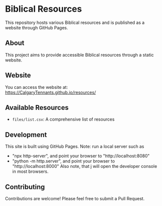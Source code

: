 # Biblical Resources
This repository hosts various Biblical resources and is published as a website through GitHub Pages.

## About
This project aims to provide accessible Biblical resources through a static website.

## Website
You can access the website at: https://CalgaryTennants.github.io/resources/

## Available Resources
- `files/list.csv`: A comprehensive list of resources

## Development
This site is built using GitHub Pages.
Note: run a local server such as 
* "npx http-server", and point your browser to "http://localhost:8080"
* "python -m http.server", and point your browser to "http://localhost:8000"
Also note, that <CTRL><SHIFT>j will open the developer console in most browsers.

## Contributing
Contributions are welcome! Please feel free to submit a Pull Request.
